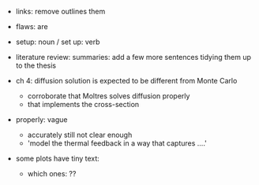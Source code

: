 * links: remove outlines them

* flaws: are

* setup: noun / set up: verb

* literature review: summaries: add a few more sentences tidying them up to the thesis

* ch 4: diffusion solution is expected to be different from Monte Carlo 
	- corroborate that Moltres solves diffusion properly
	- that implements the cross-section 

* properly: vague
	- accurately still not clear enough
	- 'model the thermal feedback in a way that captures ....'

* some plots have tiny text:
	- which ones: ??